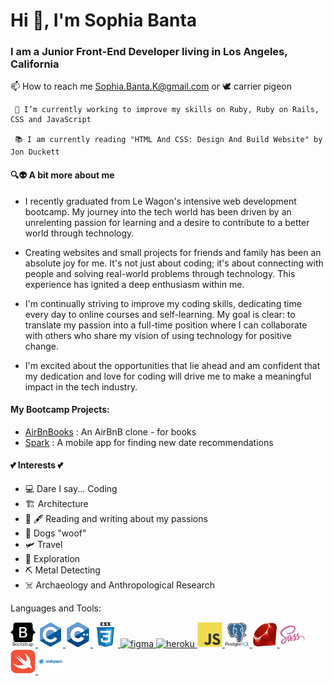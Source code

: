# Hi 👋, I'm Sophia Banta
### I am a Junior Front-End Developer living in Los Angeles, California
📫 How to reach me Sophia.Banta.K@gmail.com or 🕊️ carrier pigeon

     🌱 I’m currently working to improve my skills on Ruby, Ruby on Rails, CSS and JavaScript
 
     📚 I am currently reading "HTML And CSS: Design And Build Website" by Jon Duckett

#### 🔍👽 A bit more about me
- I recently graduated from Le Wagon's intensive web development bootcamp. My journey into the tech world has been driven by an unrelenting passion for learning and a desire to contribute to a better world through technology.
  
- Creating websites and small projects for friends and family has been an absolute joy for me. It's not just about coding; it's about connecting with people and solving real-world problems through technology. This experience has ignited a deep enthusiasm within me.
  
- I'm continually striving to improve my coding skills, dedicating time every day to online courses and self-learning. My goal is clear: to translate my passion into a full-time position where I can collaborate with others who share my vision of using technology for positive change.
  
- I'm excited about the opportunities that lie ahead and am confident that my dedication and love for coding will drive me to make a meaningful impact in the tech industry.

 #### My Bootcamp Projects: 
 - [AirBnBooks](https://github.com/WillekesMarius/airBnBooks) : An AirBnB clone - for books 
 - [Spark](https://github.com/WillekesMarius/spark) : A mobile app for finding new date recommendations
  

#### 💕 Interests 💕
- 💻 Dare I say... Coding
- 🏗️ Architecture 
- 📖 🖋️ Reading and writing about my passions 
- 🐶 Dogs "woof"
- 🛩️ Travel
- 👀 Exploration
- ⛏️ Metal Detecting
- ☠️ Archaeology and Anthropological Research

Languages and Tools:
<p align="left"> <a href="https://getbootstrap.com" target="_blank" rel="noreferrer"> <img src="https://raw.githubusercontent.com/devicons/devicon/master/icons/bootstrap/bootstrap-plain-wordmark.svg" alt="bootstrap" width="40" height="40"/> </a> <a href="https://www.cprogramming.com/" target="_blank" rel="noreferrer"> <img src="https://raw.githubusercontent.com/devicons/devicon/master/icons/c/c-original.svg" alt="c" width="40" height="40"/> </a> <a href="https://www.w3schools.com/cpp/" target="_blank" rel="noreferrer"> <img src="https://raw.githubusercontent.com/devicons/devicon/master/icons/cplusplus/cplusplus-original.svg" alt="cplusplus" width="40" height="40"/> </a> <a href="https://www.w3schools.com/css/" target="_blank" rel="noreferrer"> <img src="https://raw.githubusercontent.com/devicons/devicon/master/icons/css3/css3-original-wordmark.svg" alt="css3" width="40" height="40"/> </a> <a href="https://www.figma.com/" target="_blank" rel="noreferrer"> <img src="https://www.vectorlogo.zone/logos/figma/figma-icon.svg" alt="figma" width="40" height="40"/> </a> <a href="https://heroku.com" target="_blank" rel="noreferrer"> <img src="https://www.vectorlogo.zone/logos/heroku/heroku-icon.svg" alt="heroku" width="40" height="40"/> </a> <a href="https://developer.mozilla.org/en-US/docs/Web/JavaScript" target="_blank" rel="noreferrer"> <img src="https://raw.githubusercontent.com/devicons/devicon/master/icons/javascript/javascript-original.svg" alt="javascript" width="40" height="40"/> </a> <a href="https://www.postgresql.org" target="_blank" rel="noreferrer"> <img src="https://raw.githubusercontent.com/devicons/devicon/master/icons/postgresql/postgresql-original-wordmark.svg" alt="postgresql" width="40" height="40"/> </a> <a href="https://www.ruby-lang.org/en/" target="_blank" rel="noreferrer"> <img src="https://raw.githubusercontent.com/devicons/devicon/master/icons/ruby/ruby-original.svg" alt="ruby" width="40" height="40"/> </a> <a href="https://sass-lang.com" target="_blank" rel="noreferrer"> <img src="https://raw.githubusercontent.com/devicons/devicon/master/icons/sass/sass-original.svg" alt="sass" width="40" height="40"/> </a> <a href="https://developer.apple.com/swift/" target="_blank" rel="noreferrer"> <img src="https://raw.githubusercontent.com/devicons/devicon/master/icons/swift/swift-original.svg" alt="swift" width="40" height="40"/> </a> <a href="https://webpack.js.org" target="_blank" rel="noreferrer"> <img src="https://raw.githubusercontent.com/devicons/devicon/d00d0969292a6569d45b06d3f350f463a0107b0d/icons/webpack/webpack-original-wordmark.svg" alt="webpack" width="40" height="40"/> </a> </p>
